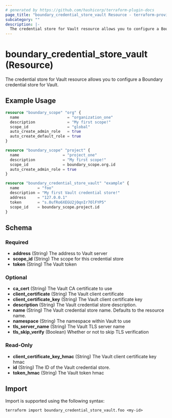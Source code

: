 ```yaml
---
# generated by https://github.com/hashicorp/terraform-plugin-docs
page_title: "boundary_credential_store_vault Resource - terraform-provider-boundary"
subcategory: ""
description: |-
  The credential store for Vault resource allows you to configure a Boundary credential store for Vault.
---
```


# boundary_credential_store_vault (Resource)

The credential store for Vault resource allows you to configure a Boundary credential store for Vault.

## Example Usage

```terraform
resource "boundary_scope" "org" {
  name                     = "organization_one"
  description              = "My first scope!"
  scope_id                 = "global"
  auto_create_admin_role   = true
  auto_create_default_role = true
}

resource "boundary_scope" "project" {
  name                   = "project_one"
  description            = "My first scope!"
  scope_id               = boundary_scope.org.id
  auto_create_admin_role = true
}

resource "boundary_credential_store_vault" "example" {
  name        = "foo"
  description = "My first Vault credential store!"
  address     = "127.0.0.1"
  token       = "s.0ufRo6XEGU2jOqnIr7OlFYP5"
  scope_id    = boundary_scope.project.id
}
```

<!-- schema generated by tfplugindocs -->
## Schema

### Required

- **address** (String) The address to Vault server
- **scope_id** (String) The scope for this credential store
- **token** (String) The Vault token

### Optional

- **ca_cert** (String) The Vault CA certificate to use
- **client_certificate** (String) The Vault client certificate
- **client_certificate_key** (String) The Vault client certificate key
- **description** (String) The Vault credential store description.
- **name** (String) The Vault credential store name. Defaults to the resource name.
- **namespace** (String) The namespace within Vault to use
- **tls_server_name** (String) The Vault TLS server name
- **tls_skip_verify** (Boolean) Whether or not to skip TLS verification

### Read-Only

- **client_certificate_key_hmac** (String) The Vault client certificate key hmac
- **id** (String) The ID of the Vault credential store.
- **token_hmac** (String) The Vault token hmac

## Import

Import is supported using the following syntax:

```shell
terraform import boundary_credential_store_vault.foo <my-id>
```
